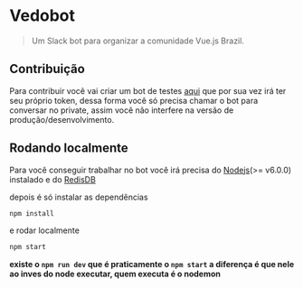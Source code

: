 Vedobot
=======

> Um Slack bot para organizar a comunidade Vue.js Brazil.

Contribuição
------------

Para contribuir você vai criar um bot de testes [aqui](https://vuejs-brasil.slack.com/apps/manage/custom-integrations) que por sua vez irá ter seu próprio token, dessa forma você só precisa chamar o bot para conversar no private, assim você não interfere na versão de produção/desenvolvimento.


Rodando localmente
------------------

Para você conseguir trabalhar no bot você irá precisa do [Nodejs](http://nodejs.org/)(>= v6.0.0) instalado e do [RedisDB](http://redis.io/)

depois é só instalar as dependências

```sh
npm install
```

e rodar localmente

```sh
npm start
```

**existe o `npm run dev` que é praticamente o `npm start` a diferença é que nele ao inves do node executar, quem executa é o nodemon**
